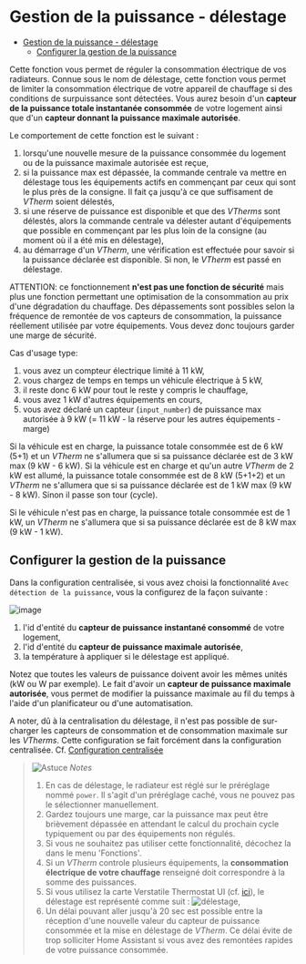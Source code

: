 # Gestion de la puissance - délestage

- [Gestion de la puissance - délestage](#gestion-de-la-puissance---délestage)
  - [Configurer la gestion de la puissance](#configurer-la-gestion-de-la-puissance)

Cette fonction vous permet de réguler la consommation électrique de vos radiateurs. Connue sous le nom de délestage, cette fonction vous permet de limiter la consommation électrique de votre appareil de chauffage si des conditions de surpuissance sont détectées.
Vous aurez besoin d'un **capteur de la puissance totale instantanée consommée** de votre logement ainsi que d'un **capteur donnant la puissance maximale autorisée**.

Le comportement de cette fonction est le suivant :
1. lorsqu'une nouvelle mesure de la puissance consommée du logement ou de la puissance maximale autorisée est reçue,
2. si la puissance max est dépassée, la commande centrale va mettre en délestage tous les équipements actifs en commençant par ceux qui sont le plus près de la consigne. Il fait ça jusqu'à ce que suffisament de _VTherm_ soient délestés,
3. si une réserve de puissance est disponible et que des _VTherms_ sont délestés, alors la commande centrale va délester autant d'équipements que possible en commençant par les plus loin de la consigne (au moment où il a été mis en délestage),
4. au démarrage d'un _VTherm_, une vérification est effectuée pour savoir si la puissance déclarée est disponible. Si non, le _VTherm_ est passé en délestage.

ATTENTION: ce fonctionnement **n'est pas une fonction de sécurité** mais plus une fonction permettant une optimisation de la consommation au prix d'une dégradation du chauffage. Des dépassements sont possibles selon la fréquence de remontée de vos capteurs de consommation, la puissance réellement utilisée par votre équipements. Vous devez donc toujours garder une marge de sécurité.

Cas d'usage type:
1. vous avez un compteur électrique limité à 11 kW,
2. vous chargez de temps en temps un véhicule électrique à 5 kW,
3. il reste donc 6 kW pour tout le reste y compris le chauffage,
4. vous avez 1 kW d'autres équipements en cours,
5. vous avez déclaré un capteur (`input_number`) de puissance max autorisée à 9 kW (= 11 kW  - la réserve pour les autres équipements - marge)

Si la véhicule est en charge, la puissance totale consommée est de 6 kW (5+1) et un _VTherm_ ne s'allumera que si sa puissance déclarée est de 3 kW max (9 kW - 6 kW).
Si la véhicule est en charge et qu'un autre _VTherm_ de 2 kW est allumé, la puissance totale consommée est de 8 kW (5+1+2) et un _VTherm_ ne s'allumera que si sa puissance déclarée est de 1 kW max (9 kW - 8 kW). Sinon il passe son tour (cycle).

Si le véhicule n'est pas en charge, la puissance totale consommée est de 1 kW, un _VTherm_ ne s'allumera que si sa puissance déclarée est de 8 kW max (9 kW - 1 kW).

## Configurer la gestion de la puissance

Dans la configuration centralisée, si vous avez choisi la fonctionnalité `Avec détection de la puissance`, vous la configurez de la façon suivante :

![image](images/config-power.png)

1. l'id d'entité du **capteur de puissance instantané consommé** de votre logement,
2. l'id d'entité du **capteur de puissance maximale autorisée**,
3. la température à appliquer si le délestage est appliqué.

Notez que toutes les valeurs de puissance doivent avoir les mêmes unités (kW ou W par exemple).
Le fait d'avoir un **capteur de puissance maximale autorisée**, vous permet de modifier la puissance maximale au fil du temps à l'aide d'un planificateur ou d'une automatisation.

A noter, dû à la centralisation du délestage, il n'est pas possible de sur-charger les capteurs de consommation et de consommation maximale sur les _VTherms_. Cette configuration se fait forcément dans la configuration centralisée. Cf. [Configuration centralisée](./creation.md#configuration-centralisée)

> ![Astuce](images/tips.png) _*Notes*_
>
> 1. En cas de délestage, le radiateur est réglé sur le préréglage nommé `power`. Il s'agit d'un préréglage caché, vous ne pouvez pas le sélectionner manuellement.
> 2. Gardez toujours une marge, car la puissance max peut être brièvement dépassée en attendant le calcul du prochain cycle typiquement ou par des équipements non régulés.
> 3. Si vous ne souhaitez pas utiliser cette fonctionnalité, décochez la dans le menu 'Fonctions'.
> 4. Si un _VTherm_ controle plusieurs équipements, la **consommation électrique de votre chauffage** renseigné doit correspondre à la somme des puissances.
> 5. Si vous utilisez la carte Verstatile Thermostat UI (cf. [ici](additions.md#bien-mieux-avec-le-versatile-thermostat-ui-card)), le délestage est représenté comme suit : ![délestage](images/power-exceeded-icon.png),
> 6. Un délai pouvant aller jusqu'à 20 sec est possible entre la réception d'une nouvelle valeur du capteur de puissance consommée et la mise en délestage de _VTherm_. Ce délai évite de trop solliciter Home Assistant si vous avez des remontées rapides de votre puissance consommée.